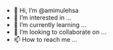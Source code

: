 - 👋 Hi, I’m @amimulehsa
- 👀 I’m interested in ...
- 🌱 I’m currently learning ...
- 💞️ I’m looking to collaborate on ...
- 📫 How to reach me ...

<!---
amimulehsa/amimulehsa is a ✨ special ✨ repository because its `README.md` (this file) appears on your GitHub profile.
You can click the Preview link to take a look at your changes.
--->
